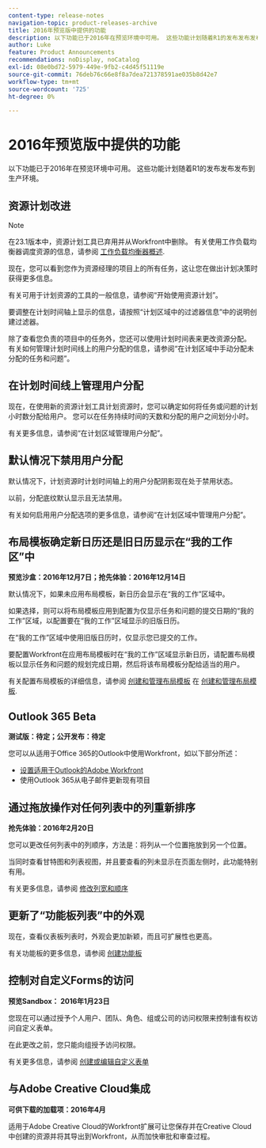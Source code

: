 ```yaml
---
content-type: release-notes
navigation-topic: product-releases-archive
title: 2016年预览版中提供的功能
description: 以下功能已于2016年在预览环境中可用。 这些功能计划随着R1的发布发布发布到生产环境。
author: Luke
feature: Product Announcements
recommendations: noDisplay, noCatalog
exl-id: 08e0bd72-5979-449e-9fb2-c4d45f51119e
source-git-commit: 76deb76c66e8f8a7dea721378591ae035b8d42e7
workflow-type: tm+mt
source-wordcount: '725'
ht-degree: 0%

---
```


# 2016年预览版中提供的功能

以下功能已于2016年在预览环境中可用。 这些功能计划随着R1的发布发布发布到生产环境。

## 资源计划改进

>[!NOTE]
>
>在23.1版本中，资源计划工具已弃用并从Workfront中删除。 有关使用工作负载均衡器调度资源的信息，请参阅 [工作负载均衡器概述](../../../../resource-mgmt/workload-balancer/overview-workload-balancer.md).

现在，您可以看到您作为资源经理的项目上的所有任务，这让您在做出计划决策时获得更多信息。

有关可用于计划资源的工具的一般信息，请参阅“开始使用资源计划”。

要调整在计划时间轴上显示的信息，请按照“计划区域中的过滤器信息”中的说明创建过滤器。

除了查看您负责的项目中的任务外，您还可以使用计划时间表来更改资源分配。 有关如何管理计划时间线上的用户分配的信息，请参阅“在计划区域中手动分配未分配的任务和问题”。

## 在计划时间线上管理用户分配

现在，在使用新的资源计划工具计划资源时，您可以确定如何将任务或问题的计划小时数分配给用户。 您可以在任务持续时间的天数和分配的用户之间划分小时。

有关更多信息，请参阅“在计划区域管理用户分配”。

## 默认情况下禁用用户分配

默认情况下，计划资源时计划时间轴上的用户分配阴影现在处于禁用状态。

以前，分配底纹默认显示且无法禁用。

有关如何启用用户分配选项的更多信息，请参阅“在计划区域中管理用户分配”。

## 布局模板确定新日历还是旧日历显示在“我的工作区”中

**预览沙盒：2016年12月7日；抢先体验：2016年12月14日** 

默认情况下，如果未应用布局模板，新日历会显示在“我的工作”区域中。

如果选择，则可以将布局模板应用到配置为仅显示任务和问题的提交日期的“我的工作”区域，以配置要在“我的工作”区域显示的旧版日历。

在“我的工作”区域中使用旧版日历时，仅显示您已提交的工作。

要配置Workfront在应用布局模板时在“我的工作”区域显示新日历，请配置布局模板以显示任务和问题的规划完成日期，然后将该布局模板分配给适当的用户。

有关配置布局模板的详细信息，请参阅 [创建和管理布局模板](../../../../administration-and-setup/customize-workfront/use-layout-templates/create-and-manage-layout-templates.md#customizing-my-work) 在 [创建和管理布局模板](../../../../administration-and-setup/customize-workfront/use-layout-templates/create-and-manage-layout-templates.md).

## Outlook 365 Beta

**测试版：待定；公开发布：待定**

您可以从适用于Office 365的Outlook中使用Workfront，如以下部分所述：

* [设置适用于Outlook的Adobe Workfront](../../../../workfront-integrations-and-apps/using-workfront-with-outlook/set-up-workfront-for-outlook.md)
* 使用Outlook 365从电子邮件更新现有项目

## 通过拖放操作对任何列表中的列重新排序

**抢先体验：2016年2月20日**

您可以更改任何列表中的列顺序，方法是：将列从一个位置拖放到另一个位置。

当同时查看甘特图和列表视图，并且要查看的列未显示在页面左侧时，此功能特别有用。 

有关更多信息，请参阅 [修改列宽和顺序](../../../../reports-and-dashboards/reports/reporting-elements/modify-column-width-order.md)

## 更新了“功能板列表”中的外观

现在，查看仪表板列表时，外观会更加新颖，而且可扩展性也更高。

有关功能板的更多信息，请参阅 [创建功能板](../../../../reports-and-dashboards/dashboards/creating-and-managing-dashboards/create-dashboard.md)

## 控制对自定义Forms的访问

**预览Sandbox： 2016年1月23日**

您现在可以通过授予个人用户、团队、角色、组或公司的访问权限来控制谁有权访问自定义表单。 

在此更改之前，您只能向组授予访问权限。

有关更多信息，请参阅 [创建或编辑自定义表单](../../../../administration-and-setup/customize-workfront/create-manage-custom-forms/create-or-edit-a-custom-form.md)

## 与Adobe Creative Cloud集成

**可供下载的加载项：2016年4月**

适用于Adobe Creative Cloud的Workfront扩展可让您保存并在Creative Cloud中创建的资源并将其导出到Workfront，从而加快审批和审查过程。
